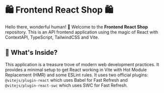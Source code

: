 # 🛍️ Frontend React Shop 🛍️

Hello there, wonderful human! 👋 Welcome to the **Frontend React Shop** repository. This is an API frontend application using the magic of React with ContextAPI, TypeScript, TailwindCSS and Vite.

## 🌟 What's Inside?

This application is a treasure trove of modern web development practices. It provides a minimal setup to get React working in Vite with Hot Module Replacement (HMR) and some ESLint rules. It uses two official plugins: `@vitejs/plugin-react` which uses Babel for Fast Refresh and `@vitejs/plugin-react-swc` which uses SWC for Fast Refresh.
